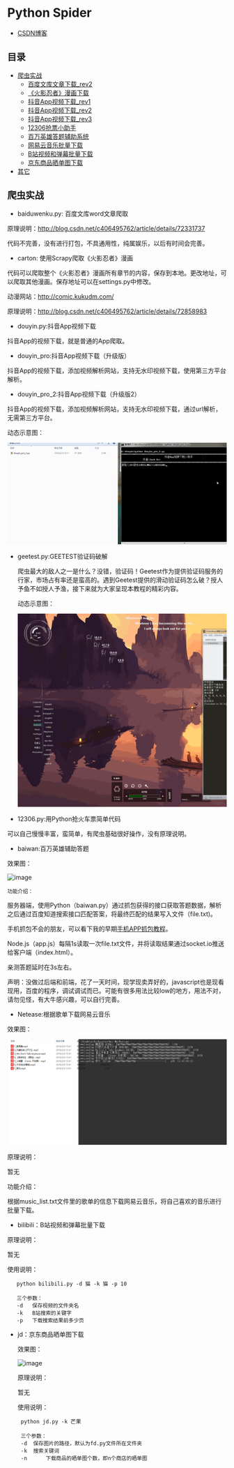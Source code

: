 # Python Spider

* [CSDN博客](https://blog.csdn.net/u014793102 "悬停显示")

## 目录


* [爬虫实战](#爬虫实战)
    * [百度文库文章下载_rev2](https://github.com/duke-coding/python-spider/blob/master/baiduwenku_pro_1.py "悬停显示")
    * [《火影忍者》漫画下载](https://github.com/duke-coding/python-spider/tree/master/cartoon "悬停显示")
    * [抖音App视频下载_rev1](https://github.com/duke-coding/python-spider/blob/master/douyin.py "悬停显示")
    * [抖音App视频下载_rev2](https://github.com/duke-coding/python-spider/blob/master/douyin_pro.py "悬停显示")
    * [抖音App视频下载_rev3](https://github.com/duke-coding/python-spider/blob/master/douyin_pro_2.py "悬停显示")
    * [12306抢票小助手](https://github.com/duke-coding/python-spider/blob/master/12306.py "悬停显示")
    * [百万英雄答题辅助系统](https://github.com/duke-coding/python-spider/tree/master/baiwan "悬停显示")   
    * [网易云音乐批量下载](https://github.com/duke-coding/python-spider/tree/master/Netease "悬停显示")
    * [B站视频和弹幕批量下载](https://github.com/duke-coding/python-spider/tree/master/bilibili "悬停显示")
    * [京东商品晒单图下载](https://github.com/duke-coding/python-spider/tree/master/jd "悬停显示")
* [其它](#其它)


## 爬虫实战

 
 * baiduwenku.py: 百度文库word文章爬取

  原理说明：http://blog.csdn.net/c406495762/article/details/72331737

  代码不完善，没有进行打包，不具通用性，纯属娱乐，以后有时间会完善。

 * carton: 使用Scrapy爬取《火影忍者》漫画

  代码可以爬取整个《火影忍者》漫画所有章节的内容，保存到本地。更改地址，可以爬取其他漫画。保存地址可以在settings.py中修改。

  动漫网站：http://comic.kukudm.com/

  原理说明：http://blog.csdn.net/c406495762/article/details/72858983

 * douyin.py:抖音App视频下载

  抖音App的视频下载，就是普通的App爬取。

 * douyin_pro:抖音App视频下载（升级版）

  抖音App的视频下载，添加视频解析网站，支持无水印视频下载，使用第三方平台解析。

 * douyin_pro_2:抖音App视频下载（升级版2）

  抖音App的视频下载，添加视频解析网站，支持无水印视频下载，通过url解析，无需第三方平台。

  动态示意图：

  ![image](https://github.com/Jack-Cherish/Pictures/blob/master/14.gif)

 * geetest.py:GEETEST验证码破解

    爬虫最大的敌人之一是什么？没错，验证码！Geetest作为提供验证码服务的行家，市场占有率还是蛮高的。遇到Geetest提供的滑动验证码怎么破？授人予鱼不如授人予渔，接下来就为大家呈现本教程的精彩内容。

    动态示意图：

    ![image](https://github.com/Jack-Cherish/Pictures/blob/master/spider_2_1.gif)

 * 12306.py:用Python抢火车票简单代码

  可以自己慢慢丰富，蛮简单，有爬虫基础很好操作，没有原理说明。

 * baiwan:百万英雄辅助答题

  效果图：

  ![image](https://github.com/Jack-Cherish/Pictures/blob/master/11.gif)

  	功能介绍：

  服务器端，使用Python（baiwan.py）通过抓包获得的接口获取答题数据，解析之后通过百度知道搜索接口匹配答案，将最终匹配的结果写入文件（file.txt)。

  手机抓包不会的朋友，可以看下我的早期[手机APP抓包教程](http://blog.csdn.net/c406495762/article/details/76850843 "悬停显示")。

  Node.js（app.js）每隔1s读取一次file.txt文件，并将读取结果通过socket.io推送给客户端（index.html）。

  亲测答题延时在3s左右。

  声明：没做过后端和前端，花了一天时间，现学现卖弄好的，javascript也是现看现用，百度的程序，调试调试而已。可能有很多用法比较low的地方，用法不对，请勿见怪，有大牛感兴趣，可以自行完善。

 * Netease:根据歌单下载网易云音乐
  	
  效果图：

  ![image](https://github.com/Jack-Cherish/Pictures/blob/master/13.gif)

  原理说明：

  暂无

  功能介绍：

  根据music_list.txt文件里的歌单的信息下载网易云音乐，将自己喜欢的音乐进行批量下载。

 * bilibili：B站视频和弹幕批量下载
  	
  原理说明：

  暂无

  使用说明：

       python bilibili.py -d 猫 -k 猫 -p 10
      
       三个参数：
       -d	保存视频的文件夹名
       -k	B站搜索的关键字
       -p	下载搜索结果前多少页

 * jd：京东商品晒单图下载

    效果图：

    ![image](https://github.com/Jack-Cherish/Pictures/blob/master/jd.gif)
    	
    原理说明：

    暂无

    使用说明：

        python jd.py -k 芒果
        
        三个参数：
        -d	保存图片的路径，默认为fd.py文件所在文件夹
        -k	搜索关键词
        -n  	下载商品的晒单图个数，即n个商店的晒单图
